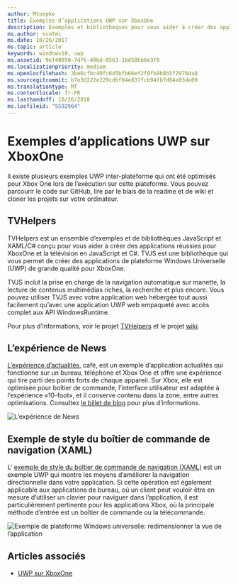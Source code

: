 ```yaml
---
author: Mtoepke
title: Exemples d’applications UWP sur XboxOne
description: Exemples et bibliothèques pour vous aider à créer des applications réussies pour Xbox One et la télévision.
ms.author: scotmi
ms.date: 10/26/2017
ms.topic: article
keywords: windows10, uwp
ms.assetid: 9ef40050-7df6-49bd-8563-1bd58bb6e3f0
ms.localizationpriority: medium
ms.openlocfilehash: 3be6cfbc40fc645bfb66ef2f0fb9b8b5f2976da8
ms.sourcegitcommit: b7e3d222e229cdbf04e837fcb94fb7d84a93de09
ms.translationtype: MT
ms.contentlocale: fr-FR
ms.lasthandoff: 10/26/2018
ms.locfileid: "5592964"
---
```

# <a name="uwp-on-xbox-one-samples"></a>Exemples d’applications UWP sur XboxOne

Il existe plusieurs exemples UWP inter-plateforme qui ont été optimisés pour Xbox One lors de l’exécution sur cette plateforme. Vous pouvez parcourir le code sur GitHub, lire par le biais de la readme et de wiki et cloner les projets sur votre ordinateur.

## <a name="tvhelpers"></a>TVHelpers

TVHelpers est un ensemble d’exemples et de bibliothèques JavaScript et XAML/C# conçu pour vous aider à créer des applications réussies pour XboxOne et la télévision en JavaScript et C#. TVJS est une bibliothèque qui vous permet de créer des applications de plateforme Windows Universelle (UWP) de grande qualité pour XboxOne.

TVJS inclut la prise en charge de la navigation automatique sur manette, la lecture de contenus multimédias riches, la recherche et plus encore. Vous pouvez utiliser TVJS avec votre application web hébergée tout aussi facilement qu’avec une application UWP web empaqueté avec accès complet aux API WindowsRuntime.

Pour plus d’informations, voir le projet [TVHelpers](https://github.com/Microsoft/TVHelpers) et le projet [wiki](https://github.com/Microsoft/TVHelpers/wiki).

## <a name="the-news-experience"></a>L’expérience de News

[L’expérience d’actualités](https://github.com/Microsoft/uwp-experiences/tree/news/apps/News), café, est un exemple d’application actualités qui fonctionne sur un bureau, téléphone et Xbox One et offre une expérience qui tire parti des points forts de chaque appareil. Sur Xbox, elle est optimisée pour boîtier de commande, l’interface utilisateur est adaptée à l’expérience «10-foot», et il conserve contenu dans la zone, entre autres optimisations. Consultez [le billet de blog](https://blogs.windows.com/buildingapps/2016/09/09/tailoring-your-app-for-xbox-and-the-tv-app-dev-on-xbox-series/) pour plus d’informations.

![L’expérience de News](images/samples-1.png)

## <a name="gamepad-style-navigation-xaml-sample"></a>Exemple de style du boîtier de commande de navigation (XAML)

L' [exemple de style du boîtier de commande de navigation (XAML)](https://github.com/Microsoft/Windows-universal-samples/tree/master/Samples/XamlGamepadNavigation) est un exemple UWP qui montre les moyens d’améliorer la navigation directionnelle dans votre application. Si cette opération est également applicable aux applications de bureau, où un client peut vouloir être en mesure d’utiliser un clavier pour naviguer dans l’application, il est particulièrement pertinente pour les applications Xbox, où la principale méthode d’entrée est un boîtier de commande ou la télécommande.

![Exemple de plateforme Windows universelle: redimensionner la vue de l’application](images/samples-2.png)

## <a name="see-also"></a>Articles associés

- [UWP sur XboxOne](index.md)
